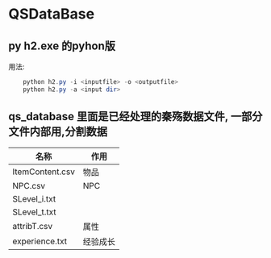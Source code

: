 # QSDataBase
## py h2.exe 的pyhon版
用法:
```PowerShell
	python h2.py -i <inputfile> -o <outputfile>
	python h2.py -a <input dir>
```


## qs_database 里面是已经处理的秦殇数据文件, 一部分文件内部用,分割数据
名称            | 作用     
----------------|-----------
ItemContent.csv | 物品     
NPC.csv         | NPC      
SLevel_i.txt    |          
SLevel_t.txt    |          
attribT.csv     | 属性     
experience.txt  | 经验成长 
